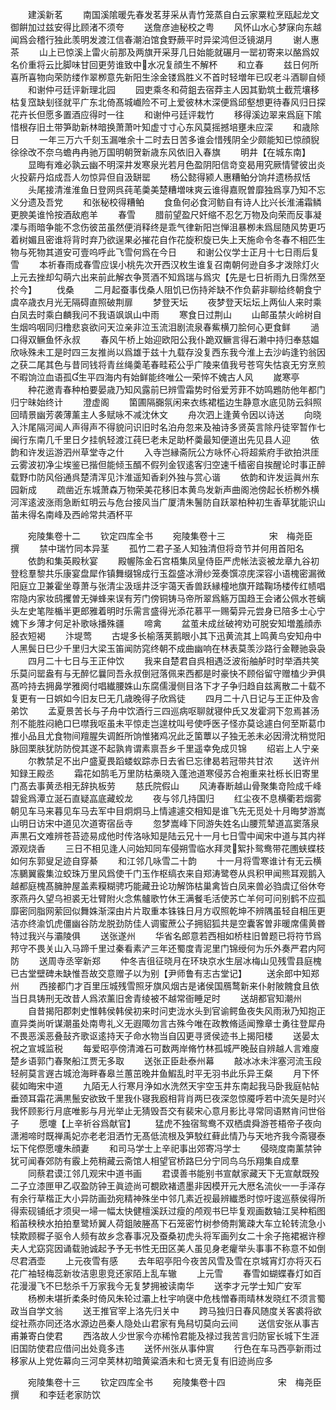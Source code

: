 <!-- { "loadSidebar": true } -->
　　建溪新茗
　　南国溪隂暖先春发茗芽采从青竹笼蒸自白云家粟粒烹瓯起龙文御餠加过兹安得比顾渚不须夸
　　送詹彦迪秘校之粤
　　风怀山水心梦寐向东越闻爲会稽行独此羡明发渡江信春潮泊馆食野蕨平时异梁鸿但泛镜湖月
　　谢人惠茶
　　山上已惊溪上雷火前那及两旗开采芽几日始能就碾月一罂初寄来以酪爲奴名价重将云比脚味甘回更劳谁致中水况复顔生不解杯
　　和立春
　　兹日何所喜所喜物向荣防缕作翠栁意先新阳生涂金镂爲胜义不首时轻増年已叹老斗酒聊自倾
　　和谢仲弓廷评新理北园
　　园吏乘冬和荷鉏去宿莽主人因其勤筑土截荒壤移枯复窊缺刬径就平广东北倚髙城巇险不可上爱彼林木深便爲邱壑想更待春风归日探花卉长但愿多置酒应得时一往
　　和谢仲弓廷评栽竹
　　移得溪边翠来爲庭下隂惜根存旧土带笋助新林暗换萧萧叶知虚寸寸心东风莫摇撼培壅未应深
　　和歳除日
　　一年三万六千刻玉漏唯余十二时去日苦多谁会惜残阴全少颇能知已惊顔貎徐徐改不奈乌蟾冉冉驰万国明朝贺新歳东风依旧入春旗
　　明井【在城东南】
　　显晦有难必孰云幽不明深井发寒泉光若月色盈阴阳信竒变曷用究厥情譬彼出炎火投薪丹焰成吾人勿惊异但自汲缾罂
　　杨公懿得颍人惠糟鲌分饷幷遗杨叔恬
　　头尾接清淮淮鱼日登网呉莼芼羮美楚糟増味爽云谁得嘉贶曽靡独爲享乃知不忘义分遗及吾党
　　和张秘校得糟鲌
　　食鱼何必食河鲂自有诗人比兴长淮浦霜鳞更腴美谁怜按酒敌庖羊
　　春雪
　　腊前望盈尺奸缩不忍乞万物及向荣而反事凝凓与雨暗争能不念伤彼茁虽然便消释终是乖气律新阳岂惮沮暴栁未爲屈随风势更巧着树媚且密谁将背时弃乃欲逞果必摧花自作花旋积旋已失上天施命令冬春不相匹生物与死物其道安可壹呜呼此飞雪何爲在今日
　　和谢公仪学士正月十七日雨后复雪
　　本祈春雨成春雪应误小桃先次开西汉枚生谁复召南朝何逊自多才泼除灯火上元去挫却勾萌六出来前此解衣争贳酒不知爲瑞与爲灾【先是七日祈雨九日霈然至扵今】
　　伐桑
　　二月起蚕事伐桑人阻饥已伤持斧缺不作负薪非聊给终朝食宁虞卒歳衣月光无隔碍直照破荆扉
　　梦登天坛
　　夜梦登天坛坛上两仙人来时乘白凤去时乘白麟我问不我语飒飒山中雨
　　寒食日过荆山
　　山邮虽禁火岭树自生烟呜咽同归橹悲哀欲问天泣亲非泣玉流泪剧流泉春鮆横刀脍何心更食鲜
　　濄口得双鳜鱼怀永叔
　　春风午桥上始迎欧阳公我仆跪双鳜言得石濑中持归奉慈媪欣咏殊未工是时四三友推尚以爲雄于兹十九载存没复西东我今淮上去沙屿逢钓翁因之获二尾其色与昔同钱将青丝绳羮芼春畦菘公乎广陵来值我号苍穹失怙哀无穷烹煎不暇饷泣血语孤生平四海内有始鲜能终唯公一荣悴不媿古人风
　　嵗寒亭
　　种花邀青春种柏要晏歳乃知风露前巳辨雪霜势时俗爱芳菲不妨鸣鶗防他年都门归宁昧始终计
　　澄虚阁
　　箘圃隔嚻氛闲来衣练裙槛边生静意水底见防云斜照回晴景幽芳袭薄薰主人多赋咏不减沈休文
　　舟次泗上逢黄令因以诗送
　　向晓入汴尾隔河闻人声得声不得貌问识旧时名泊舟忽来及袖诗多贤英言除丹徒宰暂作七闽行东南几千里日夕挂帆轻渡江莼巳老未足助杯羮最知便道出先见县人迎
　　依韵和许发运游泗州草堂寺之什
　　入寺岂縁斋阮公方咏怀心将超紫府手欲拍洪厓云雾波初净尘埃鉴已揩但能倾玉醑不假列金钗逺客归空速千樯密自挨醒论时事正醉载野巾防风俗通呉楚清浑见汴淮遥知香刹外独与赏心谐
　　依韵和许发运眞州东园新成
　　疏凿近东城萧森万物荣美花移旧本黄鸟发新声曲阁池傍起长桥栁外横河浑逺波涨雨急断虹明云与危台接风当广厦清朱鬐防自跃翠柏种初生香草犹能识山苖未得名南峰及西岭常共酒杯平






　　宛陵集卷十二
　　钦定四库全书
　　宛陵集卷十三　　　　　宋　梅尧臣　撰
　　禁中瑞竹同本异茎
　　孤竹二君子圣人知独清但将竒节并何用首阳名
　　依韵和集英殿秋宴
　　殿幄陈金石宫梧集凤皇侍臣严虎帐法衮被龙章九谷初登稔羣黎共乐康宴盘犀作镇舞缀锦成行玉盌盛冰滑纱笼奏馔凉庑深容小语槐密漏微阳庭立卫兼霍坐尊萧与张清尘汲瑶井泛宇蔼天香兽跃縁橦地旗开踏鞠场楼传红帻唱帘隐内家妆鸱攫曽无弹蜂来误有芳门傍铜铸马帝所翠爲觞万国趋王会诸公佩水苍螭头左史笔陛楯半更郎雅着明时乐需言盛得光添花慕平一赐菊异元尝身已陪多士心宁媿下乡薄才何足补歌咏播殊疆
　　啼禽
　　盆茧未成丝破袴劝可脱安知増羞顔赤胫衣短褐
　　汴堤莺
　　古堤多长榆落荚鹅眼小其下迅黄流其上鸣黄鸟安知舟中人黑鬓日巳少千里归大梁玉笛闻防窕终朝不成曲幽响在林表莫羡沙路行金鞭驰袅袅
　　四月二十七日与王正仲饮
　　我来自楚君自呉相遇泛波衔舳舻时时举酒共笑乐莫问罂盎有与无醉忆曩同吾永叔倒冠落佩来西都是时豪快不顾俗留守赠榼少尹俱髙吟持去拥鼻学雅阕付唱纎腰姝山东腐儒漫侧目洛下才子争归趋自兹离散二十载不复更有一日娯如今旧友巳无几歳晚得子欣爲徒
　　四月二十八日记与王正仲及舎弟饮
　　孟夏景苦长与子舟中饮酒行三四巡病呕聊就寝仲氏又发霍洞下忽焉甚汤剂不能胜闷絶口巳噤我呕虽未平惊走岂遑枕叫号使呼医子怪亦莫谂遽白何至斯葛巾推小品且尤食物间羶腥失调餁所饷惟猪鸡况此乏箘蕈以子独无恙未必因滑沈稍觉阳脉回栗肤犹防防傥其遂不起孰肯谓素禀吾乡千里遥幸免成贝锦
　　绍岩上人宁亲
　　尔教禁足不出户盛夏畏蹈蝼蚁踪赤日去省巳忘律曷若冠带共甘浓
　　送许州知録王殿丞
　　霜花如鹄毛万里防枯槀晓入蓬池道寒侵苏合袍重来社栎长旧寄里门髙去事黄丞相无辞执板劳
　　慈氏院假山
　　风涛春断越山骨聚集竒险成千峰碧瓮爲潭立涎石直疑嵓底藏蛟龙
　　夜与邻几持国归
　　红尘夜不息横衢若烟雾朝见车马来暮见车马去军中目炯炯马上情遽遽交相知是谁飞先无觅处十月晦梦游嵩山明日访宋中道见次道寄宿岳寺
　　忽梦嵩峰下同游失姓名山腰荒辇道嵓窦落泉声黒石文难辨苍苔迹易成他时传洛咏知是陆云兄十一月七日雪中闻宋中道与其内祥源观烧香
　　三日不相见逢人问始知同车侵朔雪临水拜灵絮扑鸳鸯带花圑蛱蝶枝如何东郭叟足迹自穿綦
　　和江邻几咏雪二十韵
　　十一月将雪寒谁计有无云横冻鵩翼霰集泣蛟珠万里风爲使千门玉作枢缟衣来自郑涛鹭卷从呉积甲闻熊耳观鹅入越都庭槐髙臃肿屋盖素糢糊骋巧能藏丑论功解饰枯巢禽皆白凤来兽必驺虞辽俗休夸豕燕丹久望乌袒裘无壮臂附火念焦髗歌竹休王满餐毛活使苏亡羊何可问别鹤不应孤靡密同脂网萦回似舞姝渐深由片片取重本铢铢日月方収照乾坤不辨隅虽轻自相压更洁亦终渝饥虎僵幽谷防龙脱劲防佳人调蜜蔗公子拥貂狐共是空囊客曽非暖席儒黄昬特过我兴与灞陵俱
　　送张遂州
　　华省名郎意若西相如桥柱旧曽题已将符节爲邦守不畏关山入马蹄千里过秦看素浐三年还蜀度青泥里门锦绶何为乐外奏严君内阿防
　　送周寺丞宰新郑
　　仲冬吉徂征晓月在环玦京水生层冰梅山见残雪县庭槐已古堂壁碑未缺惟吾故交意赠子以为别【尹师鲁有志古堂记】
　　送余郎中知郑州
　　西接都门才百里压城残雪照牙旗风烟古是诸侯国鴈鹜新来仆射陂餽食且依当日具铸刑无改昔人爲浓薰旧舍青绫被不越常衙睡足时
　　送胡都官知潮州
　　自昔揭阳郡刺史惟韩侯韩侯初来时问吏泷水头到官谕鳄鱼夜失风雨湫乃知抱正直异类尚听谋潮虽处南粤礼义无遐陬勿言古殊今唯在政教脩适闻豫章士勇往登犀舟不畏恶溪恶叠鼔齐歌讴逺持天子命水物当自囚更寻贤侯迹书上揭阳楼
　　送晏太祝之宣城监税
　　每爱昭亭傍清滩石可数两岸脩竹林孤城严晚鼔自辨越人言难廋楚乡语郭门春聚船江贾无多取
　　送张正臣赴泰州幕
　　敲冰冰未泮塞河流玉段轻舸莫言遟古城沧海畔春皋兰蕙茁晚井鱼鰕乱时平无羽书此乐异王粲
　　月下怀裴如晦宋中道
　　九陌无人行寒月浄如水洗然天宇空玉井东南起我马卧我庭帖帖垂颈耳霜花满黒鬛安欲致千里我仆寝我廏相背肖两巳夜深忽惊魇呼若中流矢是时兴我怀顾影行月底唯影与月光举止无猜毁吾交有裴宋心意月影比寻常同语黙肯问世俗子
　　愿嚔【上辛祈谷爲献官】
　　猛虎不独宿鸳鸯不双栖虞舜游苍梧帝子夜向潇湘啼时既禅禹妃亦老老泪洒竹无髙低流根及笋駮红藓此情乃与天地齐我今斋寝泰坛下侘傺愿嚔朱顔妻
　　和司马学士上辛祀事出郊寄冯学士
　　侵晓度南薰禁钟犹可闻春郊防有霰上苑稍藏云斋馆人相望官桥路巳分宁同鸟乌乐翔集自成羣
　　同蔡君谟江邻几观宋中道书画
　　君谟善书能别书宣献家藏天下无宣献既殁二子立漆匣甲乙収盈防钟王眞迹尚可覩欧褚遗墨非因模开元大厯名流伙一一手泽存有余行草楷正大小异防画劲宛精神殊坐中邻几素近视最辨纎悉时惊吁逡巡蔡侯得所得索砚铺纸才须臾一埽一幅太快健檀溪跃过瘦的颅观书巳毕复观画数轴江吴种稻图稻苖秧秧水拍拍羣鹭矫翼人荷鉏陂塍髙下石笼密竹树参倚荆篱疎大车立轮转流急小犊欺顾穉子驱令人频有故乡念春事况及蚕桑初虎头将军画列女二十余子拖裙裾许穆夫人尤窈窕因诵载驰诚起予予无书性无田区美人虽见身老癯举头事事不称意不如倒尽君酒壶
　　上元夜雪有感
　　去年昭亭阳今夜苦风雪及雪在京城宵灯亦将灭石花广袖轻梅蕊新妆洁悤悤竞还家陌上乱车辙
　　上元雪
　　春雪如蝴蝶春灯如百花漫漫飞不巳愁杀千万家我今无复梦拥被读南华
　　送李才元学士知广安军
　　杨栁未堪折柔条时倚风朱轮过灞上杜宇响襃中危栈憎春雨晴林发晓红不须言蜀政当自学文翁
　　送王推官宰上洛先归关中
　　跨马独归日春风随度关客裘将欲绽社燕亦同还洛水源边邑秦人隐处山君家有鳬舄切莫向云间
　　送信安张从事吉甫兼寄白使君
　　西洛故人少世家今亦稀怜君能及禄过我苦言归防宦长城下生涯旧国防使君应借问出处竟多违
　　送怀州张从事仲賔
　　行色在车马西亭新雨过移家从上党佐幕向三河皁荚林初暗黄粱酒未和七贤无复有旧迹尚应多








　　宛陵集卷十三
　　钦定四库全书
　　宛陵集卷十四　　　　　　宋　梅尧臣　撰
　　和李廷老家防饮
